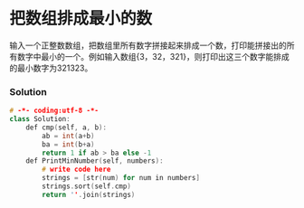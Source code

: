 # 把数组排成最小的数

输入一个正整数数组，把数组里所有数字拼接起来排成一个数，打印能拼接出的所有数字中最小的一个。例如输入数组{3，32，321}，则打印出这三个数字能排成的最小数字为321323。

### Solution

```c++
# -*- coding:utf-8 -*-
class Solution:
    def cmp(self, a, b):
        ab = int(a+b)
        ba = int(b+a)
        return 1 if ab > ba else -1
    def PrintMinNumber(self, numbers):
        # write code here
        strings = [str(num) for num in numbers]
        strings.sort(self.cmp)
        return ''.join(strings)
```

